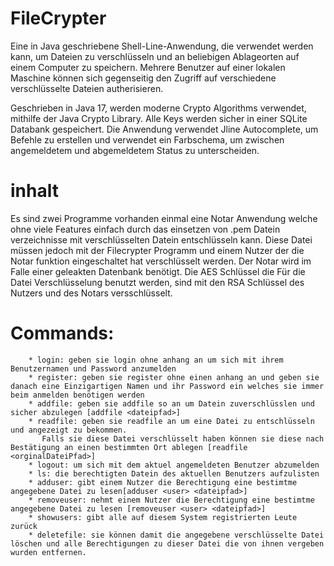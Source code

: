# FileCrypter

Eine in Java geschriebene Shell-Line-Anwendung, die verwendet werden kann, um Dateien zu verschlüsseln und an beliebigen Ablageorten auf einem Computer zu speichern. 
Mehrere Benutzer auf einer lokalen Maschine können sich gegenseitig den Zugriff auf verschiedene verschlüsselte Dateien autherisieren.

Geschrieben in Java 17, werden moderne Crypto Algorithms verwendet, mithilfe der Java Crypto Library.
Alle Keys werden sicher in einer SQLite Databank gespeichert.
Die Anwendung verwendet Jline Autocomplete, um Befehle zu erstellen und verwendet ein Farbschema, um zwischen angemeldetem und abgemeldetem Status zu unterscheiden.

# inhalt
Es sind zwei Programme vorhanden einmal eine Notar Anwendung welche ohne viele Features einfach durch das einsetzen von .pem Datein verzeichnisse mit verschlüsselten Datein entschlüsseln kann.
Diese Datei müssen jedoch mit der Filecrypter Programm und einem Nutzer der die Notar funktion eingeschaltet hat verschlüsselt werden. Der Notar wird im Falle einer geleakten Datenbank benötigt.
Die AES Schlüssel die Für die Datei Verschlüsselung benutzt werden, sind mit den RSA Schlüssel des Nutzers und des Notars versschlüsselt.




# Commands:
        * login: geben sie login ohne anhang an um sich mit ihrem Benutzernamen und Password anzumelden
        * register: geben sie register ohne einen anhang an und geben sie danach eine Einzigartigen Namen und ihr Password ein welches sie immer beim anmelden benötigen werden 
        * addfile: geben sie addfile so an um Datein zuverschlüsslen und sicher abzulegen [addfile <dateipfad>]
        * readfile: geben sie readfile an um eine Datei zu entschlüsseln und angezeigt zu bekommen.
           Falls sie diese Datei verschlüsselt haben können sie diese nach Bestätigung an einen bestimmten Ort ablegen [readfile <orginalDateiPfad>]
        * logout: um sich mit dem aktuel angemeldeten Benutzer abzumelden
        * ls: die berechtigten Datein des aktuellen Benutzers aufzulisten
        * adduser: gibt einem Nutzer die Berechtigung eine bestimtme angegebene Datei zu lesen[adduser <user> <dateipfad>]
        * removeuser: nehmt einem Nutzer die Berechtigung eine bestimtme angegebene Datei zu lesen [removeuser <user> <dateipfad>]
        * showusers: gibt alle auf diesem System registrierten Leute zurück
        * deletefile: sie können damit die angegebene verschlüsselte Datei löschen und alle Berechtigungen zu dieser Datei die von ihnen vergeben wurden entfernen. 
